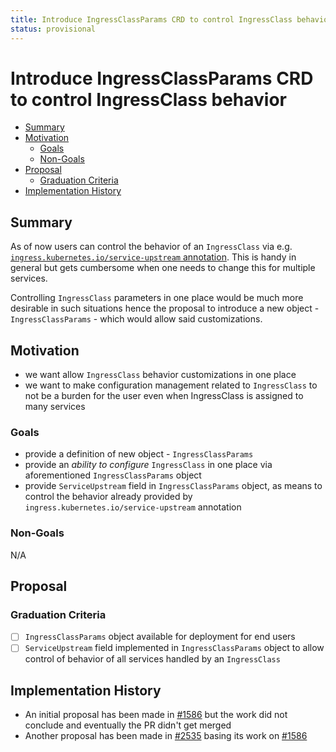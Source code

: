 ```yaml
---
title: Introduce IngressClassParams CRD to control IngressClass behavior
status: provisional
---
```


# Introduce IngressClassParams CRD to control IngressClass behavior

<!-- toc -->
- [Summary](#summary)
- [Motivation](#motivation)
  - [Goals](#goals)
  - [Non-Goals](#non-goals)
- [Proposal](#proposal)
  - [Graduation Criteria](#graduation-criteria)
- [Implementation History](#implementation-history)
<!-- /toc -->

## Summary

As of now users can control the behavior of an `IngressClass` via e.g.
[`ingress.kubernetes.io/service-upstream` annotation][service-upstream-annotation].
This is handy in general but gets cumbersome when one needs to change this for
multiple services.

Controlling `IngressClass` parameters in one place would be much more desirable in
such situations hence the proposal to introduce a new object - `IngressClassParams` -
which would allow said customizations.

[service-upstream-annotation]: https://docs.konghq.com/kubernetes-ingress-controller/2.3.x/references/annotations/#ingresskubernetesioservice-upstream

## Motivation

- we want allow `IngressClass` behavior customizations in one place
- we want to make configuration management related to `IngressClass` to not be
  a burden for the user even when IngressClass is assigned to many services

### Goals

- provide a definition of new object - `IngressClassParams`
- provide an _ability to configure_ `IngressClass` in one place via aforementioned
  `IngressClassParams` object
- provide `ServiceUpstream` field in `IngressClassParams` object, as means to control
  the behavior already provided by `ingress.kubernetes.io/service-upstream` annotation

### Non-Goals

N/A

## Proposal

### Graduation Criteria

- [ ] `IngressClassParams` object available for deployment for end users
- [ ] `ServiceUpstream` field implemented in `IngressClassParams` object to allow
  control of behavior of all services handled by an `IngressClass`

## Implementation History

- An initial proposal has been made in [#1586][1586] but the work did not conclude
  and eventually the PR didn't get merged
- Another proposal has been made in [#2535][2535] basing its work on [#1586][1586]

[1586]: https://github.com/Kong/kubernetes-ingress-controller/pull/1586
[2535]: https://github.com/Kong/kubernetes-ingress-controller/pull/2535
